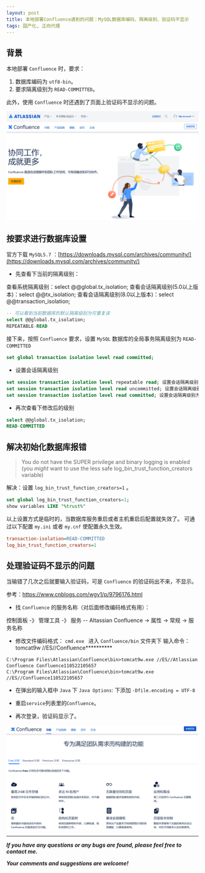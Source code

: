 ```yaml
---
layout: post
title: 本地部署Confluence遇到的问题：MySQL数据库编码、隔离级别、验证码不显示
tags: 国产化, 正向代理
---
```


## 背景

本地部署 `Confluence` 时，要求：

1. 数据库编码为 `utf8-bin`。
2. 要求隔离级别为 `READ-COMMITTED`。

此外，使用 `Confluence` 时还遇到了页面上验证码不显示的问题。

![2022-06-26-Confluence0.jpg](https://github.com/heartsuit/heartsuit.github.io/raw/master/pictures/2022-06-26-Confluence0.jpg)

## 按要求进行数据库设置

官方下载 `MySQL5.7` ：[https://downloads.mysql.com/archives/community/](https://downloads.mysql.com/archives/community/)

* 先查看下当前的隔离级别：

查看系统隔离级别：select @@global.tx_isolation; 
查看会话隔离级别(5.0以上版本)：select @@tx_isolation; 
查看会话隔离级别(8.0以上版本)：select @@transaction_isolation; 

```sql
-- 可以看到当前数据库的默认隔离级别为可重复读
select @@global.tx_isolation;
REPEATABLE-READ
```

接下来，按照 `Confluence` 要求，设置 `MySQL` 数据库的全局事务隔离级别为 `READ-COMMITTED`

```sql
set global transaction isolation level read committed;
```

* 设置会话隔离级别

```sql
set session transaction isolation level repeatable read; 设置会话隔离级别为可重复读
set session transaction isolation level read uncommitted; 设置会话隔离级别为读未提交
set session transaction isolation level read committed; 设置会话隔离级别为读已提交
```

* 再次查看下修改后的级别

```sql
select @@global.tx_isolation;
READ-COMMITTED
```

## 解决初始化数据库报错

> You do not have the SUPER privilege and binary logging is enabled (you *might* want to use the less safe log_bin_trust_function_creators variable)

解决：设置 `log_bin_trust_function_creators=1` 。

```sql
set global log_bin_trust_function_creators=1;
show variables LIKE "%trust%"
```

以上设置方式是临时的，当数据库服务重启或者主机重启后配置就失效了。
可通过以下配置 `my.ini` 或者 `my.cnf` 使配置永久生效。

```ini
transaction-isolation=READ-COMMITTED
log_bin_trust_function_creators=1
```

## 处理验证码不显示的问题

当输错了几次之后就要输入验证码，可是 `Confluence` 的验证码出不来，不显示。

参考：https://www.cnblogs.com/wgy1/p/9796176.html

* 找 `Confluence` 的服务名称（对后面修改编码格式有用）：

控制面板 -》 管理工具 -》 服务 -- Altassian Confluence -> 属性 -> 常规 -> 服务名称

* 修改文件编码格式：
`cmd.exe ` 进入 `Confluence/bin` 文件夹下 输入命令：tomcat9w //ES//Confluence**********

```
C:\Program Files\Atlassian\Confluence\bin>tomcat9w.exe //ES//Atlassian Confluence Confluence110522105657
C:\Program Files\Atlassian\Confluence\bin>tomcat9w.exe //ES//Confluence110522105657
```

* 在弹出的输入框中 `Java` 下 `Java Options`: 下添加 `-Dfile.encoding = UTF-8`

* 重启`service`列表里的`Confluence`。
* 再次登录，验证码显示了。

![2022-06-26-Confluence1.jpg](https://github.com/heartsuit/heartsuit.github.io/raw/master/pictures/2022-06-26-Confluence1.jpg)

---

***If you have any questions or any bugs are found, please feel free to contact me.***

***Your comments and suggestions are welcome!***

